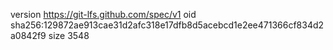 version https://git-lfs.github.com/spec/v1
oid sha256:129872ae913cae31d2afc318e17dfb8d5acebcd1e2ee471366cf834d2a0842f9
size 3548

